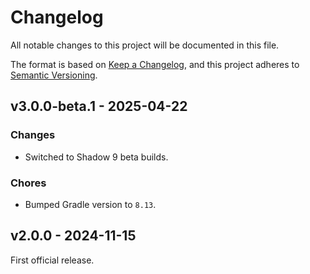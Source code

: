 # Changelog

All notable changes to this project will be documented in this file.

The format is based on [Keep a Changelog](http://keepachangelog.com/),
and this project adheres to [Semantic Versioning](http://semver.org/).

## v3.0.0-beta.1 - 2025-04-22

### Changes

- Switched to Shadow 9 beta builds.

### Chores

- Bumped Gradle version to `8.13`.

## v2.0.0 - 2024-11-15

First official release.
